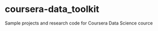 coursera-data_toolkit
=====================

Sample projects and research code for Coursera Data Science cource
